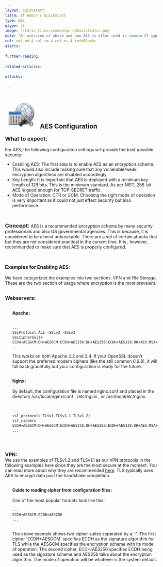 ```yaml
---
layout: quickstart
title: IT Admin's QuickStart
type: AES
qtype: it
image: /static_files/common/pc-administrator.png
note: "An overview of where and how AES is often used in common IT applications such as the TLS module in Apache server and IPSec."
col: col-md-4 col-sm-4 col-xs-4 infoBlocks
alerts:

further-reading:

related-articles:

attacks:

---
```

<p id="GeneralAESInfo">

<h2> <img src="/static_files/common/configuration.jpg " style="width:110px;height:100px;" /> AES Configuration </h2>

<font size="4"><strong>What to expect:</strong></font><br /> <br />
For AES, the following configuration settings will provide the best possible security:
<ul>
<li>Enabling AES: The first step is to enable AES as an encryption scheme. This would also include making sure that any vulnerable/weak encryption algorithms are disabled accordingly.</li>
<li>Key Length: It is important that AES is deployed with a minimum key length of 128 bits. This is the minimum standard. As per NIST, 256-bit AES is good enough for TOP-SECRET traffic.</li>
<li>Mode of Operation: CTR or GCM. Choosing the right mode of operation is very important as it could not just effect security but also performance. </li>
</ul> <br /> <br />
<font size="4"><strong>Concept:</strong></font> AES is a <span class="green">recommended</span> encryption scheme by many security professionals and also US governmental agencies. This is because, it is considered to be almost unbreakable. There are a set of certain attacks that but they are not considered practical in the current time. It is , however, recommended to make sure that AES is properly configured.
<br /> <br /> <br />

<font size="3"><strong>Examples for Enabling AES:</strong></font> <br />
<br />We have categorized the examples into two sections. VPN and File Storage. These are the two section of usage where encryption is the most prevalent. <br />
<br />


<font size="3"><strong>Webservers: </strong></font> <br /> <br />
<ul>
<strong>Apache:</strong><br/> <br />

<pre>
<code>...
SSLProtocol ALL -SSLv2 -SSLv3
SSLCipherSuite ECDH+AESGCM:DH+AESGCM:ECDH+AES256:DH+AES256:ECDH+AES128:DH+AES:RSA+AESGCM:RSA+AES:!aNULL:!MD5:!DSS
...</code>
</pre>

This works on both Apache 2.2 and 2.4. If your OpenSSL doesn’t support the preferred modern ciphers (like the still common 0.9.8), it will fall back gracefully but your configuration is ready for the future.<br /> <br />

<strong> Nginx: </strong> <br /> <br />
By default, the configuration file is named nginx.conf and placed in the directory /usr/local/nginx/conf , /etc/nginx , or /usr/local/etc/nginx.
<br /> <br />
<pre>
<code>...
ssl_protocols TLSv1 TLSv1.1 TLSv1.2;
ssl_ciphers ECDH+AESGCM:DH+AESGCM:ECDH+AES256:DH+AES256:ECDH+AES128:DH+AES:RSA+AESGCM:RSA+AES:!aNULL:!MD5:!DSS;
...</code>
</pre> <br /> <br />
</ul>
<font size="3"><strong>VPN: </strong></font> <br />
We use the examples of TLSv1.2 and TLSv1.1 as our VPN protocols in the following examples here since they are the most secure at the moment. You can read more about why they are recommended <a href="/articles/cryptographic_protocols/tls-1-2.html">here</a>. TLS typically uses AES to encrypt data post the handshake completion. <br /> <br />
<ul>
<strong>Guide to reading cipher from configuration files: </strong><br /> <br />
One of the most popular formats look like this: <br />

<pre>
<code>...
ECDH+AESGCM:ECDH+AES256
...</code>
</pre>
<br />
The above example shows two cipher suites separated by a ':'. The first cipher 'ECDH+AESGCM' specifies ECDH as the signature algorithm for TLS while the AESGCM specifies the encryption scheme with its mode of operation. The second cipher, ECDH:AES256 specifies ECDH being used as the signature scheme and AES256 talks about the encryption algorithm. The mode of operation will be whatever is the system default. <br /> <br />
</ul>
</p>
